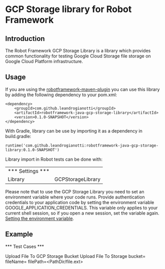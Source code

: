 # GCP Storage library for Robot Framework
Introduction
------------
The Robot Framework GCP Storage Library is a library which provides common functionality for testing Google Cloud Storage file storage on Google Cloud Platform infrastructure.

Usage
-----
If you are using the [robotframework-maven-plugin](http://robotframework.org/MavenPlugin/) you can
use this library by adding the following dependency to
your pom.xml:

    <dependency>
        <groupId>com.github.leandrogianotti</groupId>
        <artifactId>robotframework-java-gcp-storage-library</artifactId>
        <version>0.1.0-SNAPSHOT</version>
    </dependency>

With Gradle, library can be use by importing it as a dependency in build.gradle:

    runtime('com.github.leandrogianotti:robotframework-java-gcp-storage-library:0.1.0-SNAPSHOT')

Library import in Robot tests can be done with:

|                    |                                 |
| ----------------   | ------------------------------- |
| *** Settings ***   |                                 |
| Library            | GCPStorageLibrary               |

Please note that to use the GCP Storage Library you need to set an environment variable where your code runs. Provide authentication credentials to your application code by setting the environment variable GOOGLE_APPLICATION_CREDENTIALS. This variable only applies to your current shell session, so if you open a new session, set the variable again. [Setting the environment variable](https://cloud.google.com/docs/authentication/getting-started#setting_the_environment_variable).

Example
-------

*** Test Cases ***

Upload File To GCP Storage Bucket 
    Upload File To Storage   bucket=<BucketName>   fileName=<FileName>    filePath=<PathDir/file.ext>
